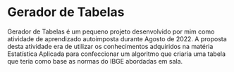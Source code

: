 # Gerador de Tabelas

  Gerador de Tabelas é um pequeno projeto desenvolvido por mim como atividade de aprendizado autoimposta durante Agosto de 2022. A proposta desta atividade era de utilizar os conhecimentos adquiridos na matéria Estatística Aplicada para confeccionar um algoritmo que criaria uma tabela que teria como base as normas do IBGE abordadas em sala.
